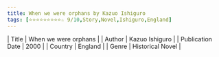 ```yaml
---
title: When we were orphans by Kazuo Ishiguro
tags: [⭐⭐⭐⭐⭐⭐⭐⭐⭐☆ 9/10,Story,Novel,Ishiguro,England]
---     
```

| Title | When we were orphans  |
| Author |  Kazuo Ishiguro  |
| Publication Date | 2000   |
| Country | England |
| Genre | Historical Novel  |
        